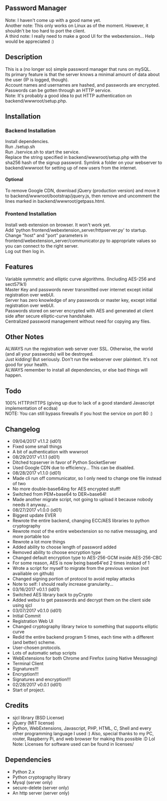 ## Password Manager
Note: I haven't come up with a good name yet.  
Another note: This only works on Linux as of the moment. However, it shouldn't be too hard to port the client.  
A third note: I really need to make a good UI for the webextension... Help would be appreciated :)  

## Description
This is a (no longer so) simple password manager that runs on mySQL.  
Its primary feature is that the server knows a minimal amount of data about the user (IP is logged, though).  
Account names and usernames are hashed, and passwords are encrypted.  
Passwords can be gotten through an HTTP service.  
Note: It's probably a good idea to put HTTP authentication on backend/wwwroot/setup.php.  

## Installation
### Backend Installation
Install dependencies.  
Run ./setup.sh  
Run ./service.sh to start the service.  
Replace the string specified in backend/wwwroot/setup.php with the sha256 hash of the signup password.
Symlink a folder on your webserver to backend/wwwroot for setting up of new users from the internet.  
#### Optional
To remove Google CDN, download jQuery (production version) and move it to backend/wwwroot/bootstrap/jquery.js, then remove 
and uncomment the lines marked in backend/wwwroot/getpass.html.  

### Frontend Installation
Install web extension on browser. It won't work yet.  
Add 'python frontend/webextension_server/httpserver.py' to startup.  
Change "host" and "port" parameters in frontend/webextension_server/communicator.py 
to appropriate values so you can connect to the right server.  
Log out then log in.  

## Features
Variable symmetric and elliptic curve algorithms. (Including AES-256 and sect571k1)  
Master Key and passwords never transmitted over internet except initial registration over webUI.  
Server has zero knowledge of any passwords or master key, except initial registration over webUI.  
Passwords stored on server encrypted with AES and generated at client side after secure elliptic-curve handshake.  
Centralized password management without need for copying any files.  

## Other Notes
ALWAYS run the registration web server over SSL. Otherwise, the world (and all your passwords) will be destroyed.  
Just kidding! But seriously. Don't run the webserver over plaintext. It's not good for your health.  
ALWAYS remember to install all dependencies, or else bad things will happen.  

## Todo
100% HTTP/HTTPS (giving up due to lack of a good standard Javascript implementation of ecdsa)  
NOTE: You can still bypass firewalls if you host the service on port 80 :)  

## Changelog
* 09/04/2017 v1.1.2 (id01)
 * Fixed some small things
 * A bit of authentication with wwwroot
* 08/29/2017 v1.1.1 (id01)  
 * Ditched tcpserver in favor of Python SocketServer  
 * Used Google CDN due to efficiency... This can be disabled.  
* 08/28/2017 v1.1.0 (id01)  
 * Made cli run off communicator, so I only need to change one file instead of two  
 * No more double-base64ing for AES encrypted stuff!  
 * Switched from PEM+base64 to DER+base64!  
 * Made another migrate script, not going to upload it because nobody needs it anyway...  
* 08/27/2017 v1.0.0 (id01)  
 * Biggest update EVER  
 * Rewrote the entire backend, changing ECC/AES libraries to python cryptography  
 * Rewrote most of the entire webextension so no native messaging, and more portable too  
 * Rewrote a lot more things  
 * Added ability to choose length of password added  
 * Removed ability to choose encryption type  
 * Changed default encryption type to AES-256-GCM inside AES-256-CBC  
 * For some reason, AES is now being base64'ed 2 times instead of 1  
 * Wrote a script for myself to migrate from the previous version (not availiable on github)  
 * Changed signing portion of protocol to avoid replay attacks  
 * Note to self: I should really increase granularity...  
* 03/16/2017 v0.1.1 (id01)  
 * Switched AES library back to pyCrypto  
 * Added webui to get passwords and decrypt them on the client side using sjcl  
* 03/07/2017 v0.1.0 (id01)  
 * Initial Commit  
 * Registration Web UI  
 * Changed cryptography library twice to something that supports elliptic curve  
 * Redid the entire backend program 5 times, each time with a different (and better) scheme.  
 * User-chosen protocols.  
 * Lots of automatic setup scripts  
 * WebExtensions for both Chrome and Firefox (using Native Messaging)  
 * Terminal Client  
 * Signatures!!!  
 * Encryption!!!  
 * Signatures and encryption!!!  
* 02/28/2017 v0.0.1 (id01)  
 * Start of project.  

## Credits
* sjcl library (BSD License)  
* jQuery (MIT license)  
* Python, WebExtensions, Javascript, PHP, HTML, C, Shell and every other programming language I used :)
 Also, special thanks to my PC, router, Raspberry Pi, and web browser for making this possible :D Lol
Note: Licenses for software used can be found in licenses/

## Dependencies
* Python 2.x  
* Python cryptography library  
* Mysql (server only)  
* secure-delete (server only)  
* An http server (server only)  
